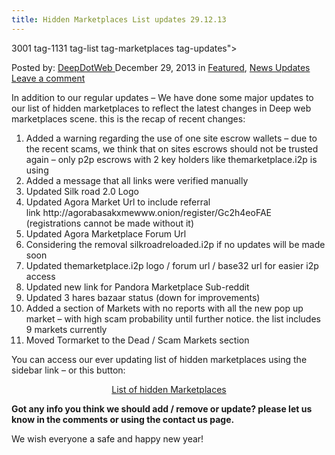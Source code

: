 ```yaml
---
title: Hidden Marketplaces List updates 29.12.13
---
```

3001  tag-1131 tag-list tag-marketplaces tag-updates">

<span>Posted by: <a href="https://www.deepdotweb.com/author/admin/" title="">DeepDotWeb </a></span>
<span>December 29, 2013</span>
<span>in <a href="https://www.deepdotweb.com/category/deepdot-news/" rel="category tag">Featured</a>, <a href="https://www.deepdotweb.com/category/news-updates/" rel="category tag">News Updates</a></span>
<span><a href="https://www.deepdotweb.com/2013/12/29/hidden-marketplaces-list-updates-29-12-13/#respond">Leave a comment</a></span>


<p>In addition to our regular updates &#8211; We have done some major updates to our list of hidden marketplaces to reflect the latest changes in Deep web marketplaces scene. this is the recap of recent changes:</p>
<ol>
<li>Added a warning regarding the use of one site escrow wallets &#8211; due to the recent scams, we think that on sites escrows should not be trusted again &#8211; only p2p escrows with 2 key holders like themarketplace.i2p is using</li>
<li>Added a message that all links were verified manually</li>
<li>Updated Silk road 2.0 Logo</li>
<li>Updated Agora Market Url to include referral link http://agorabasakxmewww.onion/register/Gc2h4eoFAE (registrations cannot be made without it)</li>
<li>Updated Agora Marketplace Forum Url</li>
<li>Considering the removal silkroadreloaded.i2p if no updates will be made soon</li>
<li>Updated themarketplace.i2p logo / forum url / base32 url for easier i2p access</li>
<li>Updated new link for Pandora Marketplace Sub-reddit</li>
<li>Updated 3 hares bazaar status (down for improvements)</li>
<li>Added a section of Markets with no reports with all the new pop up market &#8211; with high scam probability until further notice. the list includes 9 markets currently</li>
<li>Moved Tormarket to the Dead / Scam Markets section</li>
</ol>
<p>You can access our ever updating list of hidden marketplaces using the sidebar link &#8211; or this button:</p>
<p style="text-align: center;"><a href=" http://www.deepdotweb.com/2013/10/28/updated-llist-of-hidden-marketplaces-tor-i2p/" target="_blank" class="shortc-button medium red">List of hidden Marketplaces</a>
<p><strong>Got any info you think we should add / remove or update? please let us know in the comments or using the contact us page.</strong></p>
<p>We wish everyone a safe and happy new year!</p>
<p>&nbsp;</p>
</div>
<span style="display:none"><a href="https://www.deepdotweb.com/tag/291213/" rel="tag">291213</a> <a href="https://www.deepdotweb.com/tag/hidden/" rel="tag">hidden</a> <a href="https://www.deepdotweb.com/tag/list/" rel="tag">list</a> <a href="https://www.deepdotweb.com/tag/marketplaces/" rel="tag">marketplaces</a> <a href="https://www.deepdotweb.com/tag/updates/" rel="tag">updates</a>

Updated: 2013-12-29